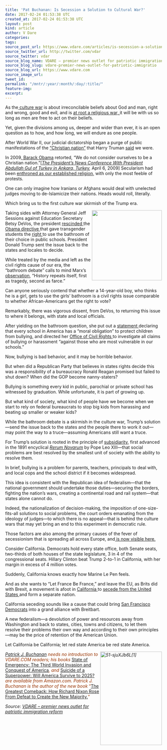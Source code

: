 ```yaml
---
title: 'Pat Buchanan: Is Secession a Solution to Cultural War?'
date: 2017-02-24 01:53:38 UTC
created_at: 2017-02-24 01:53:38 UTC
layout: post
kind: article
author: V Dare
categories: 
tags: 
source_post_url: https://www.vdare.com/articles/is-secession-a-solution-to-cultural-war
source_twitter_url: http://twitter.com/vdar
source_twitter: vdar
source_blog_name: VDARE – premier news outlet for patriotic immigration reform
source_blog_slug: vdare-premier-news-outlet-for-patriotic-immigratio
source_blog_url: https://www.vdare.com
source_image_url: 
tweet_id: 
permalink: "/mntr/:year/:month/:day/:title/"
feature-img: 
excerpt: 
---
```

<div class="pf-content"><p>As the<a href="http://www.vdare.com/articles/the-fulford-file-by-james-fulford-60"> culture war</a> is about irreconcilable beliefs about God and man, right and wrong, good and evil, and is <a href="http://www.vdare.com/articles/the-war-over-americas-past">at root a religious war, </a>it will be with us so long as men are free to act on their beliefs.</p>
<p>Yet, given the divisions among us, deeper and wider than ever, it is an open question as to how, and how long, we will endure as one people.</p>
<p>After World War II, our judicial dictatorship began a purge of public manifestations of the <a href="https://wallbuilders.com/america-christian-nation/">“Christian nation”</a> that Harry Truman <a href="https://berkleycenter.georgetown.edu/quotes/harry-s-truman-on-the-united-states-as-a-christian-nation-in-an-exchange-of-messages-with-pope-pius-xii">said</a> we were.</p>
<p>In 2009,<a href="http://www.vdare.com/articles/is-obamas-america-gods-country"> Barack Obama</a> retorted, “We do not consider ourselves to be a Christian nation.”[<em><a href="http://www.presidency.ucsb.edu/ws/?pid=85974">The President’s News Conference With President Abdullah Gul of Turkey in Ankara, Turkey</a>,</em> April 6, 2009] Secularism had been <a href="http://www.vdare.com/articles/the-decline-of-christian-america">enthroned as our established religion,</a> with only the most feeble of protests.</p>
<p>One can only imagine how Iranians or Afghans would deal with unelected judges moving to de-Islamicize their nations. Heads would roll, literally.</p>
<p>Which bring us to the first culture war skirmish of the Trump era.</p>
<p><a href="https://www.nytimes.com/2016/05/17/us/politics/obama-defends-transgender-directive-for-school-bathrooms.html?hp&amp;action=click&amp;pgtype=Homepage&amp;clickSource=story-heading&amp;module=first-column-region&amp;region=top-news&amp;WT.nav=top-news&amp;mtrref=www.vdare.com&amp;gwh=FC1CBBD005B55404CF885BC179760C95&amp;gwt=pay"><img title="" src="https://s3-us-west-2.amazonaws.com/vdare-live/wp-content/uploads/2016/05/17123251/worldwart.jpg" width="225" align="right"></a>Taking sides with Attorney General Jeff Sessions against Education Secretary Betsy DeVos, the president <a href="http://www.cnn.com/2017/02/22/politics/doj-withdraws-federal-protections-on-transgender-bathrooms-in-schools/">rescinded </a>the <a href="http://www.vdare.com/posts/is-obamas-world-war-t-losing-even-the-media">Obama directive </a>that gave transgender students the <a href="https://www.nytimes.com/2016/05/17/us/politics/obama-defends-transgender-directive-for-school-bathrooms.html?hp&amp;action=click&amp;pgtype=Homepage&amp;clickSource=story-heading&amp;module=first-column-region&amp;region=top-news&amp;WT.nav=top-news&amp;mtrref=www.vdare.com&amp;gwh=FC1CBBD005B55404CF885BC179760C95&amp;gwt=pay">right </a>to use the bathroom of their choice in public schools. President Donald Trump sent the issue back to the states and locales to decide.</p>
<p>While treated by the media and left as the civil rights cause of our era, the “bathroom debate” calls to mind Marx’s <a href="https://en.wikipedia.org/wiki/The_Eighteenth_Brumaire_of_Louis_Napoleon#.22History_repeats_..._first_as_tragedy.2C_then_as_farce.22">observation</a>, “History repeats itself, first as tragedy, second as farce.”</p>
<p>Can anyone seriously contend that whether a 14-year-old boy, who thinks he is a girl, gets to use the girls’ bathroom is a civil rights issue comparable to whether African-Americans get the right to vote?</p>
<p>Remarkably, there was vigorous dissent, from DeVos, to returning this issue to where it belongs, with state and local officials.</p>
<p>After yielding on the bathroom question, she put out a <a href="https://www.ed.gov/news/press-releases/us-secretary-education-betsy-devos-issues-statement-new-title-ix-guidance">statement </a>declaring that every school in America has a “moral obligation” to protect children from bullying, and directed her <a href="https://www2.ed.gov/about/offices/list/ocr/index.html">Office of Civil Rights </a>to investigate all claims of bullying or harassment “against those who are most vulnerable in our schools.”</p>
<p>Now, bullying is bad behavior, and it may be horrible behavior.</p>
<p>But when did a Republican Party that believes in states rights decide this was a responsibility of a bureaucracy Ronald Reagan promised but failed to shut down? When did the GOP become nanny-staters?</p>
<p>Bullying is something every kid in public, parochial or private school has witnessed by graduation. While unfortunate, it is part of growing up.</p><div id="57966237cc52c74a5e1363c4" class="vdb_player vdb_57966237cc52c74a5e1363c456bcd17ce4b018167fea5539">    </div>
<p>But what kind of society, what kind of people have we become when we start to rely on federal bureaucrats to stop big kids from harassing and beating up smaller or weaker kids?</p>
<p>While the bathroom debate is a skirmish in the culture war, Trump’s solution—send the issue back to the states and the people there to work it out—may point the way to a truce—assuming Americans still want a truce.</p>
<p>For Trump’s solution is rooted in the principle of <a href="http://www.theamericanconservative.com/larison/subsidiarity-and-rerum-novarum/">subsidiarity</a>, first advanced in the 1891 encyclical <em><a href="http://w2.vatican.va/content/leo-xiii/en/encyclicals/documents/hf_l-xiii_enc_15051891_rerum-novarum.html">Rerum Novarum</a></em> by Pope Leo XIII—that social problems are best resolved by the smallest unit of society with the ability to resolve them.</p>
<p>In brief, bullying is a problem for parents, teachers, principals to deal with, and local cops and the school district if it becomes widespread.</p>
<p>This idea is consistent with the Republican idea of federalism—that the national government should undertake those duties—securing the borders, fighting the nation’s wars, creating a continental road and rail system—that states alone cannot do.</p>
<p>Indeed, the nationalization of decision-making, the imposition of one-size-fits-all solutions to social problems, the court orders emanating from the ideology of judges—to which there is no appeal—that is behind the culture wars that may yet bring an end to this experiment in democratic rule.</p>
<p>Those factors are also among the primary causes of the fever of secessionism that is spreading all across Europe, and<a href="http://www.vdare.com/articles/the-fulford-file-nothing-succeeds-like-secession-a-vdarecom-secession-roundup"> is now visible here.</a></p>
<p>Consider California. Democrats hold every state office, both Senate seats, two-thirds of both houses of the state legislature, 3 in 4 of the congressional seats. Hillary Clinton beat Trump 2-to-1 in California, with her margin in excess of 4 million votes.</p>
<p>Suddenly, California knows exactly how Marine Le Pen feels.</p>
<p>And as she wants to “Let France Be France,” and leave the EU, as Brits did with Brexit, a movement is afoot in <a href="http://www.vdare.com/posts/california-loonies-push-state-secession-as-post-trump-response">California </a>to <a href="http://www.mercurynews.com/2016/11/26/calexit-just-some-flaky-california-dreamin/">secede from the United States </a>and form a separate nation.</p>
<p>California seceding sounds like a cause that could bring <a href="https://www.google.com/search?hl=en&amp;q=San%20Francisco%20Democrats%20+site:vdare.com">San Francisco Democrats</a> into a grand alliance with Breitbart.</p>
<p>A new federalism—a devolution of power and resources away from Washington and back to states, cities, towns and citizens, to let them resolve their problems their own way and according to their own principles—may be the price of retention of the American Union.</p>
<p>Let California be California; let red state America be red state America.</p>
<p><span style="color: #993300;"><em><a href="http://www.amazon.com/The-Greatest-Comeback-Richard-Majority/dp/0553418637/vd0b-20"><img class="aligncenter size-medium wp-image-38452" title="" src="https://s3-us-west-2.amazonaws.com/vdare-live/wp-content/uploads/2014/07/51-sjuXJb6L1-198x300.jpg" alt="51-sjuXJb6L[1]" width="198" height="300" align="right"></a></em></span></p>
<p><span style="color: #993300;"><em><a href="http://buchanan.org/blog/?page_id=3">Patrick J. Buchanan</a> needs no introduction to VDARE.COM readers; his books </em><a href="http://www.amazon.com/gp/redirect.html?ie=UTF8&amp;location=http%3A%2F%2Fwww.amazon.com%2Fgp%2Fproduct%2F0312360037%2F&amp;tag=vd0b-20&amp;linkCode=ur2&amp;camp=1789&amp;creative=9325">State of Emergency: The Third World Invasion and Conquest of America</a><em>, and </em><a href="http://www.amazon.com/Suicide-Superpower-Will-America-Survive/dp/0312579977?_encoding=UTF8&amp;tag=vd0b-20&amp;linkCode=ur2&amp;camp=1789&amp;creative=9325">Suicide of a Superpower: Will America Survive to 2025?</a><em> are available from Amazon.com. </em><em>Patrick J. Buchanan is the author of the new book</em> “<a href="http://www.amazon.com/The-Greatest-Comeback-Richard-Majority/dp/0553418637/vd0b-20">The Great</a><a href="http://www.amazon.com/The-Greatest-Comeback-Richard-Majority/dp/0553418637/vd0b-20">est Comeback: How Richard Nixon Rose From Defeat to Create the New Majority.</a>“</span></p>
</div><div class="">
    <i>Source: <a href="https://www.vdare.com">VDARE – premier news outlet for patriotic immigration reform</a></i>
</div>
